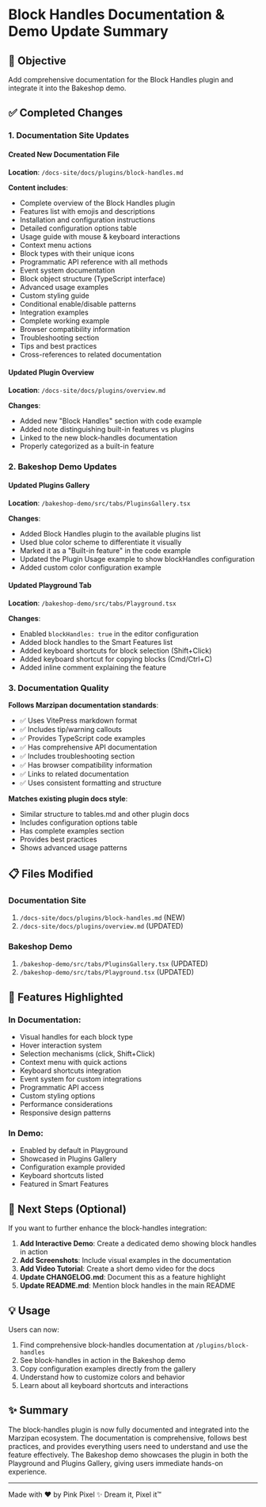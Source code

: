 # Block Handles Documentation & Demo Update Summary

## 🎯 Objective
Add comprehensive documentation for the Block Handles plugin and integrate it into the Bakeshop demo.

## ✅ Completed Changes

### 1. Documentation Site Updates

#### Created New Documentation File
**Location**: `/docs-site/docs/plugins/block-handles.md`

**Content includes**:
- Complete overview of the Block Handles plugin
- Features list with emojis and descriptions
- Installation and configuration instructions
- Detailed configuration options table
- Usage guide with mouse & keyboard interactions
- Context menu actions
- Block types with their unique icons
- Programmatic API reference with all methods
- Event system documentation
- Block object structure (TypeScript interface)
- Advanced usage examples
- Custom styling guide
- Conditional enable/disable patterns
- Integration examples
- Complete working example
- Browser compatibility information
- Troubleshooting section
- Tips and best practices
- Cross-references to related documentation

#### Updated Plugin Overview
**Location**: `/docs-site/docs/plugins/overview.md`

**Changes**:
- Added new "Block Handles" section with code example
- Added note distinguishing built-in features vs plugins
- Linked to the new block-handles documentation
- Properly categorized as a built-in feature

### 2. Bakeshop Demo Updates

#### Updated Plugins Gallery
**Location**: `/bakeshop-demo/src/tabs/PluginsGallery.tsx`

**Changes**:
- Added Block Handles plugin to the available plugins list
- Used blue color scheme to differentiate it visually
- Marked it as a "Built-in feature" in the code example
- Updated the Plugin Usage example to show blockHandles configuration
- Added custom color configuration example

#### Updated Playground Tab
**Location**: `/bakeshop-demo/src/tabs/Playground.tsx`

**Changes**:
- Enabled `blockHandles: true` in the editor configuration
- Added block handles to the Smart Features list
- Added keyboard shortcuts for block selection (Shift+Click)
- Added keyboard shortcut for copying blocks (Cmd/Ctrl+C)
- Added inline comment explaining the feature

### 3. Documentation Quality

**Follows Marzipan documentation standards**:
- ✅ Uses VitePress markdown format
- ✅ Includes tip/warning callouts
- ✅ Provides TypeScript code examples
- ✅ Has comprehensive API documentation
- ✅ Includes troubleshooting section
- ✅ Has browser compatibility information
- ✅ Links to related documentation
- ✅ Uses consistent formatting and structure

**Matches existing plugin docs style**:
- Similar structure to tables.md and other plugin docs
- Includes configuration options table
- Has complete examples section
- Provides best practices
- Shows advanced usage patterns

## 📋 Files Modified

### Documentation Site
1. `/docs-site/docs/plugins/block-handles.md` (NEW)
2. `/docs-site/docs/plugins/overview.md` (UPDATED)

### Bakeshop Demo
1. `/bakeshop-demo/src/tabs/PluginsGallery.tsx` (UPDATED)
2. `/bakeshop-demo/src/tabs/Playground.tsx` (UPDATED)

## 🎨 Features Highlighted

### In Documentation:
- Visual handles for each block type
- Hover interaction system
- Selection mechanisms (click, Shift+Click)
- Context menu with quick actions
- Keyboard shortcuts integration
- Event system for custom integrations
- Programmatic API access
- Custom styling options
- Performance considerations
- Responsive design patterns

### In Demo:
- Enabled by default in Playground
- Showcased in Plugins Gallery
- Configuration example provided
- Keyboard shortcuts listed
- Featured in Smart Features

## 🚀 Next Steps (Optional)

If you want to further enhance the block-handles integration:

1. **Add Interactive Demo**: Create a dedicated demo showing block handles in action
2. **Add Screenshots**: Include visual examples in the documentation
3. **Add Video Tutorial**: Create a short demo video for the docs
4. **Update CHANGELOG.md**: Document this as a feature highlight
5. **Update README.md**: Mention block handles in the main README

## 💡 Usage

Users can now:
1. Find comprehensive block-handles documentation at `/plugins/block-handles`
2. See block-handles in action in the Bakeshop demo
3. Copy configuration examples directly from the gallery
4. Understand how to customize colors and behavior
5. Learn about all keyboard shortcuts and interactions

## ✨ Summary

The block-handles plugin is now fully documented and integrated into the Marzipan ecosystem. The documentation is comprehensive, follows best practices, and provides everything users need to understand and use the feature effectively. The Bakeshop demo showcases the plugin in both the Playground and Plugins Gallery, giving users immediate hands-on experience.

---

Made with ❤️ by Pink Pixel
✨ Dream it, Pixel it™
